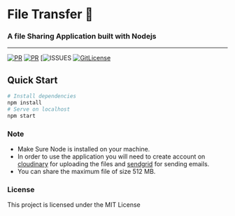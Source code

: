 # File Transfer 📁
### A file Sharing Application built with Nodejs
---
[![PR](https://img.shields.io/badge/PR-Welcome-blue.svg)](https://github.com/raghav4/file-transfer/pulls)
[![PR](https://img.shields.io/badge/code_style-prettier-ff69b4.svg)](https://github.com/raghav4/file-share)
[![ISSUES](https://img.shields.io/github/issues/raghav4/file-transfer)
[![GitLicense](https://gitlicense.com/badge/hereisnaman/gitfame)](https://github.com/raghav4/file-transfer/blob/master/LICENSE)

## Quick Start
```bash
# Install dependencies
npm install
# Serve on localhost
npm start
```

### Note
- Make Sure Node is installed on your machine.
- In order to use the application you will need to create account on [cloudinary](http://cloudinary.com) for uploading the files and [sendgrid](https://sendgrid.com) for sending emails.
- You can share the maximum file of size 512 MB. 

### License

This project is licensed under the MIT License
